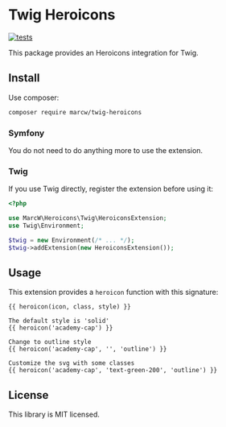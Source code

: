 # Twig Heroicons

[![tests](https://github.com/marcw/twig-heroicons/actions/workflows/php.yml/badge.svg)](https://github.com/marcw/twig-heroicons/actions/workflows/php.yml)

This package provides an Heroicons integration for Twig.

## Install

Use composer:

```bash
composer require marcw/twig-heroicons
```

### Symfony

You do not need to do anything more to use the extension.

### Twig

If you use Twig directly, register the extension before using it:

```php
<?php

use MarcW\Heroicons\Twig\HeroiconsExtension;
use Twig\Environment;

$twig = new Environment(/* ... */);
$twig->addExtension(new HeroiconsExtension());
```

## Usage

This extension provides a `heroicon` function with this signature:

```jinja2
{{ heroicon(icon, class, style) }}

The default style is 'solid'
{{ heroicon('academy-cap') }}

Change to outline style
{{ heroicon('academy-cap', '', 'outline') }}

Customize the svg with some classes
{{ heroicon('academy-cap', 'text-green-200', 'outline') }}
```

## License

This library is MIT licensed.
